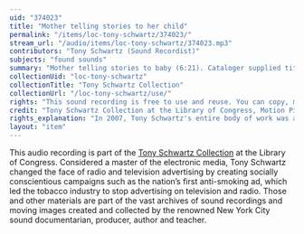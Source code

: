 ```yaml
---
uid: "374023"
title: "Mother telling stories to her child"
permalink: "/items/loc-tony-schwartz/374023/"
stream_url: "/audio/items/loc-tony-schwartz/374023.mp3"
contributors: "Tony Schwartz (Sound Recordist)"
subjects: "found sounds"
summary: "Mother telling stories to baby (6:21). Cataloger supplied title. See paper file for accompanying material."
collectionUid: "loc-tony-schwartz"
collectionTitle: "Tony Schwartz Collection"
collectionUrl: "/loc-tony-schwartz/use/"
rights: "This sound recording is free to use and reuse. You can copy, modify, distribute and perform the work, even for commercial purposes, all without asking permission. Attribution is recommended but not required."
credit: "Tony Schwartz Collection at the Library of Congress, Motion Picture, Broadcasting and Recorded Sound Division."
rights_explanation: "In 2007, Tony Schwartz's entire body of work was acquired by the Library of Congress, thus the Library reserves the right to make his recordings available for reuse as long as those recordings do not contain embedded material to which Schwartz did not own the copyright. Therefore, Citizen DJ excludes: (1) recordings that contain music or speeches from identifiable or named performers and composers, (2) radio broadcasts, and (3) commercials."
layout: "item"
---
```


This audio recording is part of the [Tony Schwartz Collection](https://www.loc.gov/rr/record/schwartzcollection.html) at the Library of Congress. Considered a master of the electronic media, Tony Schwartz changed the face of radio and television advertising by creating socially conscientious campaigns such as the nation’s first anti-smoking ad, which led the tobacco industry to stop advertising on television and radio. Those and other materials are part of the vast archives of sound recordings and moving images created and collected by the renowned New York City sound documentarian, producer, author and teacher.